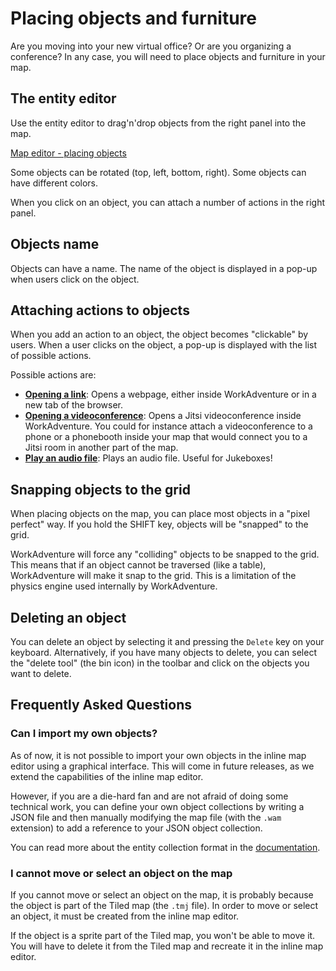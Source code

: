 # Placing objects and furniture

Are you moving into your new virtual office? Or are you organizing a conference? In any case, you will need to place 
objects and furniture in your map.

## The entity editor

Use the entity editor to drag'n'drop objects from the right panel into the map.

[Map editor - placing objects](https://www.youtube.com/watch?v=WfGBxyVctgY)

Some objects can be rotated (top, left, bottom, right).
Some objects can have different colors.

When you click on an object, you can attach a number of actions in the right panel.

## Objects name

Objects can have a name.
The name of the object is displayed in a pop-up when users click on the object.

## Attaching actions to objects

When you add an action to an object, the object becomes "clickable" by users.
When a user clicks on the object, a pop-up is displayed with the list of possible actions.

Possible actions are:

- **[Opening a link](property/open-link.md)**: Opens a webpage, either inside WorkAdventure or in a new tab of the browser.
- **[Opening a videoconference](property/jitsi.md)**: Opens a Jitsi videoconference inside WorkAdventure. You could for instance attach 
  a videoconference to a phone or a phonebooth inside your map that would connect you to a Jitsi room in another
  part of the map.
- **[Play an audio file](property/play-sound.md)**: Plays an audio file. Useful for Jukeboxes!

## Snapping objects to the grid

When placing objects on the map, you can place most objects in a "pixel perfect" way.
If you hold the SHIFT key, objects will be "snapped" to the grid.

WorkAdventure will force any "colliding" objects to be snapped to the grid. This means that if an object cannot be
traversed (like a table), WorkAdventure will make it snap to the grid. This is a limitation of the physics engine
used internally by WorkAdventure.

## Deleting an object

You can delete an object by selecting it and pressing the `Delete` key on your keyboard.
Alternatively, if you have many objects to delete, you can select the "delete tool" (the bin icon) in the toolbar and 
click on the objects you want to delete.

## Frequently Asked Questions

### Can I import my own objects?

As of now, it is not possible to import your own objects in the inline map editor using a graphical interface.
This will come in future releases, as we extend the capabilities of the inline map editor.

However, if you are a die-hard fan and are not afraid of doing some technical work, you can define your own object 
collections by writing a JSON file and then manually modifying the map file (with the `.wam` extension) to add a 
reference to your JSON object collection.

You can read more about the entity collection format in the [documentation](entity-collection-file-format.md).

### I cannot move or select an object on the map

If you cannot move or select an object on the map, it is probably because the object is part of the Tiled map (the `.tmj` file).
In order to move or select an object, it must be created from the inline map editor.

If the object is a sprite part of the Tiled map, you won't be able to move it. You will have to delete it from the Tiled
map and recreate it in the inline map editor.